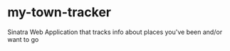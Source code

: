# my-town-tracker
Sinatra Web Application that tracks info about places you've been and/or want to go
